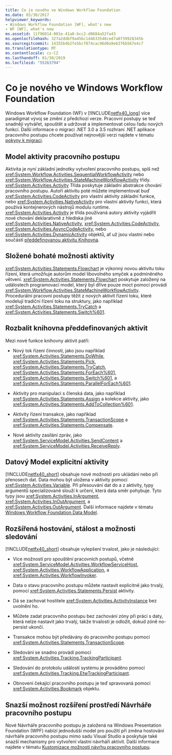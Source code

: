 ```yaml
---
title: Co je nového ve Windows Workflow Foundation
ms.date: 03/30/2017
helpviewer_keywords:
- Windows Workflow Foundation [WF], what's new
- WF [WF], what's new
ms.assetid: 11f96014-001e-41a0-bcc2-d0684a52fa43
ms.openlocfilehash: 327a2ddbf9a45bc1d4633548ced7a8f39928345b
ms.sourcegitcommit: 14355b4b2fe5bcf874cac96d0a9e6376b567e4c7
ms.translationtype: MT
ms.contentlocale: cs-CZ
ms.lasthandoff: 01/30/2019
ms.locfileid: "55263794"
---
```

# <a name="whats-new-in-windows-workflow-foundation"></a>Co je nového ve Windows Workflow Foundation
Windows Workflow Foundation (WF) v [!INCLUDE[netfx40_long](../../../includes/netfx40-long-md.md)] více paradigmat vývoj se změní z předchozí verze. Pracovní postupy se teď snadněji vytvářet, spouštět a udržovat a implementovat celou řadu nových funkcí. Další informace o migraci .NET 3.0 a 3.5 rozhraní .NET aplikace pracovního postupu chcete používat nejnovější verzi najdete v tématu [pokyny k migraci](../../../docs/framework/windows-workflow-foundation/migration-guidance.md).  
  
## <a name="workflow-activity-model"></a>Model aktivity pracovního postupu  
 Aktivita je nyní základní jednotky vytvoření pracovního postupu, spíš než <xref:System.Workflow.Activities.SequentialWorkflowActivity> nebo <xref:System.Workflow.Activities.StateMachineWorkflowActivity> třídy. <xref:System.Activities.Activity> Třída poskytuje základní abstrakce chování pracovního postupu. Autoři aktivitu poté můžete implementovat buď <xref:System.Activities.CodeActivity> pro vlastní aktivity základní funkce, nebo <xref:System.Activities.NativeActivity> pro vlastní aktivity funkci, která používá kontejnerových nástrojů modulu runtime. <xref:System.Activities.Activity> je třída používaná autory aktivity vyjádřit nové chování deklarativně z hlediska jiné <xref:System.Activities.NativeActivity>, <xref:System.Activities.CodeActivity>, <xref:System.Activities.AsyncCodeActivity>, nebo <xref:System.Activities.DynamicActivity> objektů, ať už jsou vlastní nebo součástí [předdefinovanou aktivitu Knihovna](../../../docs/framework/windows-workflow-foundation/net-framework-4-5-built-in-activity-library.md).  
  
## <a name="rich-composite-activity-options"></a>Složené bohaté možnosti aktivity  
 <xref:System.Activities.Statements.Flowchart> je výkonný novou aktivitu toku řízení, která umožňuje autorům model libovolného smyček a podmíněného větvení. <xref:System.Activities.Statements.Flowchart> poskytuje založený na událostech programovací model, který byl dříve pouze moct pomocí provádí <xref:System.Workflow.Activities.StateMachineWorkflowActivity>. Procedurální pracovní postupy těžit z nových aktivit řízení toku, které modelují tradiční řízení toku na struktury, jako například <xref:System.Activities.Statements.TryCatch> a <xref:System.Activities.Statements.Switch%601>.  
  
## <a name="expanded-built-in-activity-library"></a>Rozbalit knihovna předdefinovaných aktivit  
 Mezi nové funkce knihovny aktivit patří:  
  
-   Nový tok řízení činností, jako jsou například <xref:System.Activities.Statements.DoWhile>, <xref:System.Activities.Statements.Pick>, <xref:System.Activities.Statements.TryCatch>, <xref:System.Activities.Statements.ForEach%601>, <xref:System.Activities.Statements.Switch%601>, a <xref:System.Activities.Statements.ParallelForEach%601>.  
  
-   Aktivity pro manipulaci s členská data, jako například <xref:System.Activities.Statements.Assign> a kolekce aktivity, jako <xref:System.Activities.Statements.AddToCollection%601>.  
  
-   Aktivity řízení transakce, jako například <xref:System.Activities.Statements.TransactionScope> a <xref:System.Activities.Statements.Compensate>.  
  
-   Nové aktivity zasílání zpráv, jako <xref:System.ServiceModel.Activities.SendContent> a <xref:System.ServiceModel.Activities.ReceiveReply>.  
  
## <a name="explicit-activity-data-model"></a>Datový Model explicitní aktivity  
 [!INCLUDE[netfx40_short](../../../includes/netfx40-short-md.md)] obsahuje nové možnosti pro ukládání nebo při přenosech dat. Data mohou být uložena v aktivity pomocí <xref:System.Activities.Variable>. Při přesouvání dat do a z aktivity, typy argumentů specializované slouží k určení, která data směr pohybuje. Tyto typy jsou <xref:System.Activities.InArgument>, <xref:System.Activities.InOutArgument>, a <xref:System.Activities.OutArgument>. Další informace najdete v tématu [Windows Workflow Foundation Data Model](../../../docs/framework/windows-workflow-foundation/data-model.md).  
  
## <a name="enhanced-hosting-persistence-and-tracking-options"></a>Rozšířená hostování, stálost a možnosti sledování  
 [!INCLUDE[netfx40_short](../../../includes/netfx40-short-md.md)] obsahuje vylepšení trvalost, jako je následující:  
  
-   Více možností pro spouštění pracovních postupů, včetně <xref:System.ServiceModel.Activities.WorkflowServiceHost>, <xref:System.Activities.WorkflowApplication>, a <xref:System.Activities.WorkflowInvoker>.  
  
-   Data o stavu pracovního postupu můžete nastavit explicitně jako trvalý, pomocí <xref:System.Activities.Statements.Persist> aktivity.  
  
-   Dá se zachovat hostitele <xref:System.Activities.ActivityInstance> bez uvolnění ho.  
  
-   Můžete zadat pracovního postupu bez zachování zóny při práci s daty, která nelze nastavit jako trvalý, takže trvalosti je odložit, dokud zóně no-persist ukončí.  
  
-   Transakce mohou být předávány do pracovního postupu pomocí <xref:System.Activities.Statements.TransactionScope>.  
  
-   Sledování se snadno provádí pomocí <xref:System.Activities.Tracking.TrackingParticipant>.  
  
-   Sledování do protokolu událostí systému je prováděno pomocí <xref:System.Activities.Tracking.EtwTrackingParticipant>.  
  
-   Obnovení čekající pracovního postupu je teď spravovaná pomocí <xref:System.Activities.Bookmark> objektu.  
  
## <a name="easier-ability-to-extend-wf-designer-experience"></a>Snazší možnost rozšíření prostředí Návrháře pracovního postupu  
 Nové Návrháře pracovního postupu je založená na Windows Presentation Foundation (WPF) nabízí jednodušší model pro použití při změna hostování návrháře pracovního postupu mimo sadu Visual Studio a poskytuje také snazší mechanismy pro vytvoření vlastní návrháři aktivit. Další informace najdete v tématu [Kustomizace možností návrhu pracovního postupu](../../../docs/framework/windows-workflow-foundation/customizing-the-workflow-design-experience.md).
